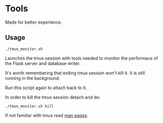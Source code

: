 # Tools

Made for better experience.

## Usage

```
./tmux_monitor.sh
```

Launches the tmux session with tools needed to monitor the performace of the Flask server and database writer.

It's worth remembering that exiting tmux session won't kill it. It is still running in the background. 

Run this script again to attach back to it.

In order to kill the tmux session detach and do:
```
./tmux_monitor.sh kill
```

If not familiar with tmux read [man pages](https://man7.org/linux/man-pages/man1/tmux.1.html).

